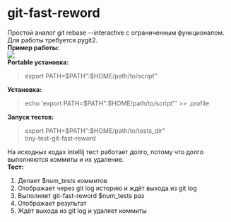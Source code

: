 # git-fast-reword
Простой аналог git rebase --interactive с ограниченным функционалом. 
Для работы требуется pygit2.  
**Пример работы:**  
![](img/example.jpg)  
**Portable установка:**  
> export PATH=$PATH":$HOME/path/to/script"  

**Установка:**  
> echo 'export PATH=$PATH":$HOME/path/to/script"' >> .profile  

**Запуск тестов:**
> export PATH=$PATH":$HOME/path/to/tests_dir"  
> tiny-test-git-fast-reword  

На исходных кодах intellij тест работает долго, 
потому что долго выполняются коммиты и их удаление.  
**Тест:**
1) Делает $num_tests коммитов
2) Отображает через git log историю и ждёт выхода из git log
3) Выполняет git-fast-reword $num_tests раз
4) Отображает результат
5) Ждёт выхода из git log и удаляет коммиты
